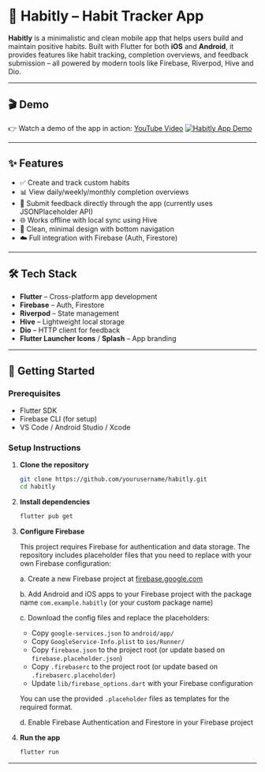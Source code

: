 # 📱 Habitly – Habit Tracker App

**Habitly** is a minimalistic and clean mobile app that helps users build and maintain positive habits. Built with Flutter for both **iOS** and **Android**, it provides features like habit tracking, completion overviews, and feedback submission – all powered by modern tools like Firebase, Riverpod, Hive and Dio.

---

## 🎬 Demo

👉 Watch a demo of the app in action: [YouTube Video](https://www.youtube.com/watch?v=9Bt1FFMwBes)
[![Habitly App Demo](https://img.youtube.com/vi/9Bt1FFMwBes/0.jpg)](https://www.youtube.com/watch?v=9Bt1FFMwBes)

---

## ✨ Features

- ✅ Create and track custom habits
- 📊 View daily/weekly/monthly completion overviews
- 📝 Submit feedback directly through the app (currently uses JSONPlaceholder API)
- 🌐 Works offline with local sync using Hive
- 🎯 Clean, minimal design with bottom navigation
- ☁️ Full integration with Firebase (Auth, Firestore)

---

## 🛠️ Tech Stack

- **Flutter** – Cross-platform app development
- **Firebase** – Auth, Firestore
- **Riverpod** – State management
- **Hive** – Lightweight local storage
- **Dio** – HTTP client for feedback
- **Flutter Launcher Icons** / **Splash** – App branding

---

## 🚀 Getting Started

### Prerequisites

- Flutter SDK
- Firebase CLI (for setup)
- VS Code / Android Studio / Xcode

### Setup Instructions

1. **Clone the repository**
   ```bash
   git clone https://github.com/yourusername/habitly.git
   cd habitly
   ```

2. **Install dependencies**
   ```bash
   flutter pub get
   ```

3. **Configure Firebase**
   
   This project requires Firebase for authentication and data storage. The repository includes placeholder files that you need to replace with your own Firebase configuration:
   
   a. Create a new Firebase project at [firebase.google.com](https://firebase.google.com)
   
   b. Add Android and iOS apps to your Firebase project with the package name `com.example.habitly` (or your custom package name)
   
   c. Download the config files and replace the placeholders:
   
   - Copy `google-services.json` to `android/app/`
   - Copy `GoogleService-Info.plist` to `ios/Runner/`
   - Copy `firebase.json` to the project root (or update based on `firebase.placeholder.json`)
   - Copy `.firebaserc` to the project root (or update based on `.firebaserc.placeholder`)
   - Update `lib/firebase_options.dart` with your Firebase configuration
   
   You can use the provided `.placeholder` files as templates for the required format.
   
   d. Enable Firebase Authentication and Firestore in your Firebase project

4. **Run the app**
   ```bash
   flutter run
   ```

---
